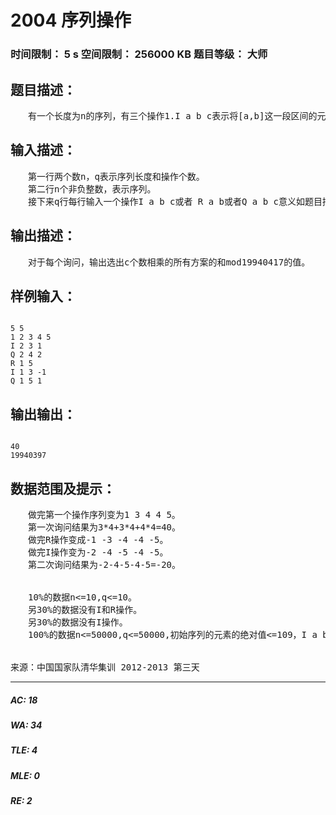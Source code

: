 # 2004 序列操作   
### 时间限制： 5 s     空间限制： 256000 KB     题目等级： 大师  
## 题目描述：  

<pre>
　　有一个长度为n的序列，有三个操作1.I a b c表示将[a,b]这一段区间的元素集体增加c，2.R a b表示将[a,b]区间内所有元素变成相反数，3.Q a b c表示询问[a,b]这一段区间中选择c个数相乘的所有方案的和mod 19940417的值。
</pre>
  
  
## 输入描述：  

<pre>
　　第一行两个数n，q表示序列长度和操作个数。  
　　第二行n个非负整数，表示序列。  
　　接下来q行每行输入一个操作I a b c或者 R a b或者Q a b c意义如题目描述。
</pre>
  
  
## 输出描述：  

<pre>
　　对于每个询问，输出选出c个数相乘的所有方案的和mod19940417的值。
</pre>
  
  
## 样例输入：  

<pre><code>
5 5  
1 2 3 4 5  
I 2 3 1  
Q 2 4 2  
R 1 5  
I 1 3 -1  
Q 1 5 1
</code></pre>
  
  
## 输出输出：  

<pre><code>
40  
19940397
</code></pre>
  
  
## 数据范围及提示：  

<pre>
　　做完第一个操作序列变为1 3 4 4 5。  
　　第一次询问结果为3*4+3*4+4*4=40。  
　　做完R操作变成-1 -3 -4 -4 -5。  
　　做完I操作变为-2 -4 -5 -4 -5。  
　　第二次询问结果为-2-4-5-4-5=-20。
  

　　10%的数据n<=10,q<=10。  
　　另30%的数据没有I和R操作。  
　　另30%的数据没有I操作。  
　　100%的数据n<=50000,q<=50000,初始序列的元素的绝对值<=109，I a b c中保证[a,b]是一个合法区间，|c|<=109，R a b保证[a,b]是个合法的区间。Q a b c中保证[a,b]是个合法的区间1<=c<=min(b-a+1,20)。
  

来源：中国国家队清华集训 2012-2013 第三天
</pre>
  
  
***  

##### AC: 18  
##### WA: 34  
##### TLE: 4  
##### MLE: 0  
##### RE: 2  
